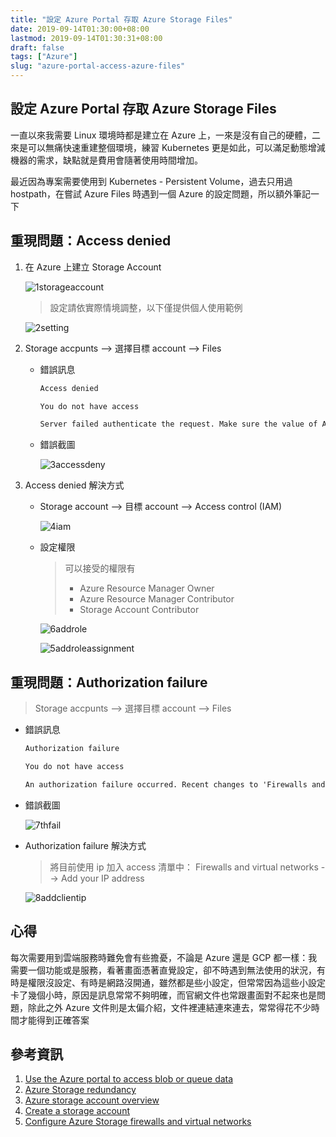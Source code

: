 ```yaml
---
title: "設定 Azure Portal 存取 Azure Storage Files"
date: 2019-09-14T01:30:00+08:00
lastmod: 2019-09-14T01:30:31+08:00
draft: false
tags: ["Azure"]
slug: "azure-portal-access-azure-files"
---
```


## 設定 Azure Portal 存取 Azure Storage Files

一直以來我需要 Linux 環境時都是建立在 Azure 上，一來是沒有自己的硬體，二來是可以無痛快速重建整個環境，練習 Kubernetes 更是如此，可以滿足動態增減機器的需求，缺點就是費用會隨著使用時間增加。

最近因為專案需要使用到 Kubernetes - Persistent Volume，過去只用過 hostpath，在嘗試 Azure Files 時遇到一個 Azure 的設定問題，所以額外筆記一下

## 重現問題：Access denied

1. 在 Azure 上建立 Storage Account

    ![1storageaccount](https://user-images.githubusercontent.com/3851540/64909833-883d2500-d743-11e9-9614-49e5f5f2822c.png)

    > 設定請依實際情境調整，以下僅提供個人使用範例

    ![2setting](https://user-images.githubusercontent.com/3851540/64909834-883d2500-d743-11e9-878a-ef7f38a7d32c.png)

2. Storage accpunts --> 選擇目標 account --> Files

    - 錯誤訊息

        ```txt
        Access denied

        You do not have access

        Server failed authenticate the request. Make sure the value of Authorization header is formed correctly including the signature.
        ```

    - 錯誤截圖

        ![3accessdeny](https://user-images.githubusercontent.com/3851540/64909835-883d2500-d743-11e9-9a06-7c33339a554e.png)

3. Access denied 解決方式

   - Storage account --> 目標 account --> Access control (IAM)

        ![4iam](https://user-images.githubusercontent.com/3851540/64909836-883d2500-d743-11e9-8ff2-92f588f60317.png)

   - 設定權限

        > 可以接受的權限有
        > - Azure Resource Manager Owner
        > - Azure Resource Manager Contributor
        > - Storage Account Contributor

        ![6addrole](https://user-images.githubusercontent.com/3851540/64909838-88d5bb80-d743-11e9-80a1-ff97495adebb.png)

        ![5addroleassignment](https://user-images.githubusercontent.com/3851540/64909980-cab33180-d744-11e9-937f-f4a2fb23d280.png)

## 重現問題：Authorization failure

> Storage accpunts --> 選擇目標 account --> Files

- 錯誤訊息

    ```txt
    Authorization failure

    You do not have access

    An authorization failure occurred. Recent changes to 'Firewalls and virtual networks' settings may not be in effect yet. If you have recently changed these settings, try waiting for up to a minute, then revisit this experience. The error was: 'code: AuthorizationFailure.
    ```

- 錯誤截圖

    ![7thfail](https://user-images.githubusercontent.com/3851540/64909839-88d5bb80-d743-11e9-8f4a-a859205adaa8.png)

- Authorization failure 解決方式

    > 將目前使用 ip 加入 access 清單中： Firewalls and virtual networks --> Add your IP address

    ![8addclientip](https://user-images.githubusercontent.com/3851540/64909840-88d5bb80-d743-11e9-8bbc-ccc89038b839.png)

## 心得

每次需要用到雲端服務時難免會有些擔憂，不論是 Azure 還是 GCP 都一樣：我需要一個功能或是服務，看著畫面憑著直覺設定，卻不時遇到無法使用的狀況，有時是權限沒設定、有時是網路沒開通，雖然都是些小設定，但常常因為這些小設定卡了幾個小時，原因是訊息常常不夠明確，而官網文件也常跟畫面對不起來也是問題，除此之外 Azure 文件則是太偏介紹，文件裡連結連來連去，常常得花不少時間才能得到正確答案

## 參考資訊

1. [Use the Azure portal to access blob or queue data](https://docs.microsoft.com/en-us/azure/storage/common/storage-access-blobs-queues-portal)
2. [Azure Storage redundancy](https://docs.microsoft.com/en-us/azure/storage/common/storage-redundancy)
3. [Azure storage account overview](https://docs.microsoft.com/en-us/azure/storage/common/storage-account-overview)
4. [Create a storage account](https://docs.microsoft.com/en-us/azure/storage/common/storage-quickstart-create-account)
5. [Configure Azure Storage firewalls and virtual networks](https://docs.microsoft.com/en-us/azure/storage/common/storage-network-security)
